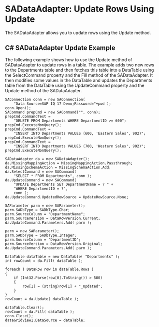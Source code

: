 <!-- loio3be24bda6c5f1014a51f92981d9f9014 -->

# SADataAdapter: Update Rows Using Update

The SADataAdapter allows you to update rows using the Update method.



## C\# SADataAdapter Update Example

The following example shows how to use the Update method of SADataAdapter to update rows in a table. The example adds two new rows to the Departments table and then fetches this table into a DataTable using the SelectCommand property and the Fill method of the SADataAdapter. It then modifies some values in the DataTable and updates the Departments table from the DataTable using the UpdateCommand property and the Update method of the SADataAdapter.

```
SAConnection conn = new SAConnection( 
    "Data Source=SAP IQ 17 Demo;Password="+pwd );
conn.Open();
SACommand prepCmd = new SACommand("", conn);
prepCmd.CommandText =
    "DELETE FROM Departments WHERE DepartmentID >= 600";
prepCmd.ExecuteNonQuery();
prepCmd.CommandText =
    "INSERT INTO Departments VALUES (600, 'Eastern Sales', 902)";
prepCmd.ExecuteNonQuery();
prepCmd.CommandText =
    "INSERT INTO Departments VALUES (700, 'Western Sales', 902)";
prepCmd.ExecuteNonQuery();

SADataAdapter da = new SADataAdapter();
da.MissingMappingAction = MissingMappingAction.Passthrough;
da.MissingSchemaAction = MissingSchemaAction.Add;
da.SelectCommand = new SACommand(
    "SELECT * FROM Departments", conn );
da.UpdateCommand = new SACommand(
    "UPDATE Departments SET DepartmentName = ? " +
    "WHERE DepartmentID = ?",
    conn );
da.UpdateCommand.UpdatedRowSource = UpdateRowSource.None;

SAParameter parm = new SAParameter();
parm.SADbType = SADbType.Char;
parm.SourceColumn = "DepartmentName";
parm.SourceVersion = DataRowVersion.Current;
da.UpdateCommand.Parameters.Add( parm );

parm = new SAParameter();
parm.SADbType = SADbType.Integer;
parm.SourceColumn = "DepartmentID";
parm.SourceVersion = DataRowVersion.Original;
da.UpdateCommand.Parameters.Add( parm );

DataTable dataTable = new DataTable( "Departments" );
int rowCount = da.Fill( dataTable );

foreach ( DataRow row in dataTable.Rows )
{
    if (Int32.Parse(row[0].ToString()) > 500)
    {
        row[1] = (string)row[1] + "_Updated";
    }
}
rowCount = da.Update( dataTable );

dataTable.Clear();
rowCount = da.Fill( dataTable );
conn.Close();
dataGridView1.DataSource = dataTable;
```

